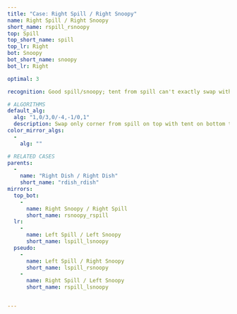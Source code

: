 ```yaml
---
title: "Case: Right Spill / Right Snoopy"
name: Right Spill / Right Snoopy
short_name: rspill_rsnoopy
top: Spill
top_short_name: spill
top_lr: Right
bot: Snoopy
bot_short_name: snoopy
bot_lr: Right

optimal: 3

recognition: Good spill/snoopy; tent from spill can't exactly swap with tent from snoopy.

# ALGORITHMS
default_alg:
  alg: "1,0/3,0/-4,-1/0,1"
  description: Swap only corner from spill on top with tent on bottom to make dish/dish.
color_mirror_algs:
  -
    alg: ""

# RELATED CASES
parents:
  -
    name: "Right Dish / Right Dish"
    short_name: "rdish_rdish"
mirrors:
  top_bot:
    -
      name: Right Snoopy / Right Spill
      short_name: rsnoopy_rspill
  lr:
    -
      name: Left Spill / Left Snoopy
      short_name: lspill_lsnoopy
  pseudo:
    -
      name: Left Spill / Right Snoopy
      short_name: lspill_rsnoopy
    -
      name: Right Spill / Left Snoopy
      short_name: rspill_lsnoopy


---
```



